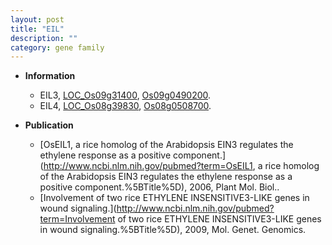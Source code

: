 ```yaml
---
layout: post
title: "EIL"
description: ""
category: gene family
---
```


* **Information**  
    + EIL3, [LOC_Os09g31400](http://rice.uga.edu/cgi-bin/ORF_infopage.cgi?orf=LOC_Os09g31400), [Os09g0490200](http://rapdb.dna.affrc.go.jp/viewer/gbrowse_details/irgsp1?name=Os09g0490200).
    + EIL4, [LOC_Os08g39830](http://rice.uga.edu/cgi-bin/ORF_infopage.cgi?orf=LOC_Os08g39830), [Os08g0508700](http://rapdb.dna.affrc.go.jp/viewer/gbrowse_details/irgsp1?name=Os08g0508700).

* **Publication**  
    + [OsEIL1, a rice homolog of the Arabidopsis EIN3 regulates the ethylene response as a positive component.](http://www.ncbi.nlm.nih.gov/pubmed?term=OsEIL1, a rice homolog of the Arabidopsis EIN3 regulates the ethylene response as a positive component.%5BTitle%5D), 2006, Plant Mol. Biol..
    + [Involvement of two rice ETHYLENE INSENSITIVE3-LIKE genes in wound signaling.](http://www.ncbi.nlm.nih.gov/pubmed?term=Involvement of two rice ETHYLENE INSENSITIVE3-LIKE genes in wound signaling.%5BTitle%5D), 2009, Mol. Genet. Genomics.


